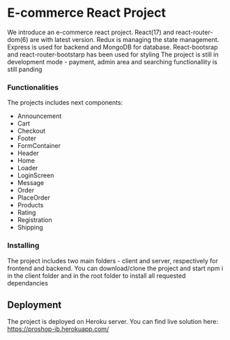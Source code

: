 # E-commerce React Project

We introduce an e-commerce react project. React(17) and react-router-dom(6) are with latest version. Redux is managing the state management.
Express is used for backend and MongoDB for database.
React-bootsrap and react-router-bootstarp has been used for styling
The project is still in development mode - payment, admin area and searching functionallity is still panding

### Functionalities

The projects includes next components:
- Announcement
- Cart
- Checkout
- Footer
- FormContainer
- Header
- Home
- Loader
- LoginScreen
- Message
- Order
- PlaceOrder
- Products
- Rating
- Registration
- Shipping



### Installing

The project includes two main folders - client and server, respectively for frontend and backend.
You can download/clone the project and start npm i in the client folder and in the root folder to install all requested dependancies





## Deployment

The project is deployed on Heroku server. You can find live solution here:
https://proshop-ib.herokuapp.com/
